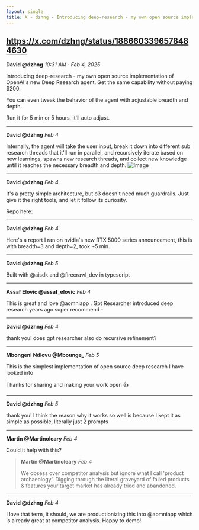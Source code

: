 ```yaml
---
layout: single
title: X - dzhng - Introducing deep-research - my own open source implementation of OpenAI's new...
---
```

https://x.com/dzhng/status/1886603396578484630
---
**David @dzhng** *10:31 AM · Feb 4, 2025*

Introducing deep-research - my own open source implementation of OpenAI's new Deep Research agent. Get the same capability without paying $200.

You can even tweak the behavior of the agent with adjustable breadth and depth.

Run it for 5 min or 5 hours, it'll auto adjust.

---
**David @dzhng** *Feb 4*

Internally, the agent will take the user input, break it down into different sub research threads that it'll run in parallel, and recursively iterate based on new learnings, spawns new research threads, and collect new knowledge until it reaches the necessary breadth and depth.
![Image](https://pbs.twimg.com/media/Gi6O473a4AMK10h?format=jpg&name=medium)

---
**David @dzhng** *Feb 4*

It's a pretty simple architecture, but o3 doesn't need much guardrails. Just give it the right tools, and let it follow its curiosity.

Repo here:

---
**David @dzhng** *Feb 4*

Here's a report I ran on nvidia's new RTX 5000 series announcement, this is with breadth=3 and depth=2, took ~5 min.

---
**David @dzhng** *Feb 5*

Built with @aisdk and @firecrawl_dev in typescript

---
**Assaf Elovic @assaf_elovic** *Feb 4*

This is great and love @aomniapp . Gpt Researcher introduced deep research years ago super recommend -

---
**David @dzhng** *Feb 4*

thank you! does gpt researcher also do recursive refinement?

---
**Mbongeni Ndlovu @Mbounge_** *Feb 5*

This is the simplest implementation of open source deep research I have looked into

Thanks for sharing and making your work open 👍

---
**David @dzhng** *Feb 5*

thank you! I think the reason why it works so well is because I kept it as simple as possible, literally just 2 prompts

---
**Martin @Martinoleary** *Feb 4*

Could it help with this?

> **Martin @Martinoleary** *Feb 4*
> 
> We obsess over competitor analysis but ignore what I call 'product archaeology'. Digging through the literal graveyard of failed products & features your target market has already tried and abandoned.
> 

---
**David @dzhng** *Feb 4*

I love that term, it should, we are productionizing this into @aomniapp which is already great at competitor analysis. Happy to demo!

